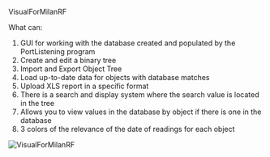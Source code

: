 VisualForMilanRF

What can:
1) GUI for working with the database created and populated by the PortListening program
2) Create and edit a binary tree
3) Import and Export Object Tree
4) Load up-to-date data for objects with database matches
5) Upload XLS report in a specific format
6) There is a search and display system where the search value is located in the tree
7) Allows you to view values ​in the database by object if there is one in the database
8) 3 colors of the relevance of the date of readings for each object

![VisualForMilanRF](https://github.com/user-attachments/assets/d6bbfc99-2cf3-4211-9a06-6873985d7505)
